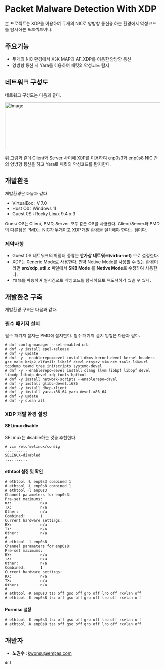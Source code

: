 # Packet Malware Detection With XDP
본 프로젝트는 XDP를 이용하여 두개의 NIC로 양방향 통신을 하는 환경에서 악성코드를 탐지하는 프로젝트이다.

## 주요기능
+ 두개의 NIC 환경에서 XSK MAP과 AF_XDP를 이용한 양방향 통신
+ 양방향 통신 시 Yara를 이용하여 패킷의 악성코드 탐지
  
## 네트워크 구성도
네트워크 구성도는 다음과 같다.

<img width="879" height="156" alt="Image" src="https://github.com/user-attachments/assets/43c1d90e-857c-4a13-808e-a7e439f0a52a" />

위 그림과 같이 Client와 Server 사이에 XDP를 이용하여 enp0s3과 enp0s8 NIC 간의 양방향 통신을 하고 Yara로 패킷의 악성코드를 탐지한다. 

## 개발환경
개발환경은 다음과 같다.
+ VirtualBox : V 7.0
+ Host OS : Windows 11
+ Guest OS : Rocky Linux 9.4 x 3

Guest OS는 Client, PMD, Server 모두 같은 OS를 사용한다. Client/Server와 PMD의 다른점은 PMD는 NIC가 두개이고 XDP 개발 환경을 설치해야 한다는 점이다.

### 제약사항
+ Guest OS 네트워크의 어뎁터 종류는 **반가상 네트워크(virtio-net)** 으로 설정한다.
+ XDP는 Generic Mode로 사용한다. 만약 Netive Mode를 사용할 수 있는 환경이라면 __src/xdp_util.c__ 파일에서 **SKB Mode** 를
  **Netive Mode**로 수정하여 사용한다.
+ Yara를 이용하여 실시간으로 악성코드를 탐지하므로 속도저하가 있을 수 있다.

## 개발환경 구축
개발환경 구축은 다음과 같다.

### 필수 패키지 설치
필수 패키지 설치는 PMD에 설치한다.
필수 패키지 설치 방법은 다음과 같다.
```
# dnf config-manager --set-enabled crb
# dnf -y install epel-release
# dnf -y update
# dnf -y --enablerepo=devel install dkms kernel-devel kernel-headers gcc make bzip2 elfutils-libelf-devel ntsysv vim net-tools libcurl tcpdump teamd tree initscripts systemd-devel
# dnf -y --enablerepo=devel install clang llvm libbpf libbpf-devel libxdp libxdp-devel xdp-tools bpftool
# dnf -y install network-scripts --enablerepo=devel 
# dnf -y install glibc-devel.i686
# dnf -y install dhcp-client
# dnf -y install yara.x86_64 yara-devel.x86_64
# dnf -y update
# dnf -y clean all
```

### XDP 개발 환경 설정

#### SELinux disable
SELinux는 disable하는 것을 추천한다.
```
# vim /etc/selinux/config
..........
SELINUX=disabled
..........
```

#### ethtool 설정 및 확인
```
# ethtool -L enp0s3 combined 1
# ethtool -L enp0s8 combined 1
# ethtool -l enp0s3
Channel parameters for enp0s3:
Pre-set maximums:
RX:             n/a
TX:             n/a
Other:          n/a
Combined:       1
Current hardware settings:
RX:             n/a
TX:             n/a
Other:          n/a
#
# ethtool -l enp0s8
Channel parameters for enp0s8:
Pre-set maximums:
RX:             n/a
TX:             n/a
Other:          n/a
Combined:       1
Current hardware settings:
RX:             n/a
TX:             n/a
Other:          n/a
#
# ethtool -K enp0s3 tso off gso off gro off lro off rxvlan off
# ethtool -K enp0s8 tso off gso off gro off lro off rxvlan off
```

#### Pormisc 설정
```
# ethtool -K enp0s3 tso off gso off gro off lro off rxvlan off
# ethtool -K enp0s8 tso off gso off gro off lro off rxvlan off
```


## 개발자
+ **노권수** : kwonsu@empas.com

```
dnf 
```
